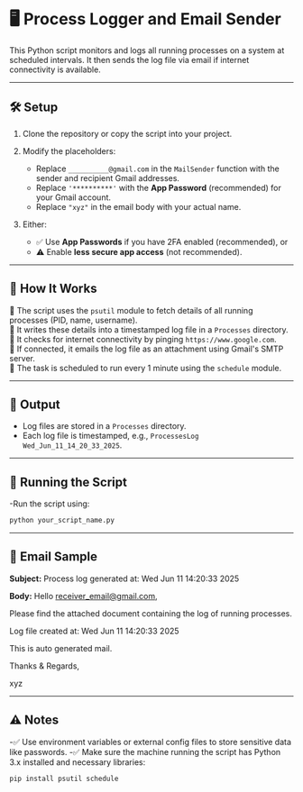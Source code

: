 # 🖥️ Process Logger and Email Sender

This Python script monitors and logs all running processes on a system at scheduled intervals. It then sends the log file via email if internet connectivity is available.

---

## 🛠️ Setup

1. Clone the repository or copy the script into your project.

2. Modify the placeholders:
   - Replace `__________@gmail.com` in the `MailSender` function with the sender and recipient Gmail addresses.
   - Replace `'**********'` with the **App Password** (recommended) for your Gmail account.
   - Replace `"xyz"` in the email body with your actual name.

3. Either:
   - ✅ Use **App Passwords** if you have 2FA enabled (recommended), or  
   - ⚠️ Enable **less secure app access** (not recommended).

---

## 🧪 How It Works

🔹 The script uses the `psutil` module to fetch details of all running processes (PID, name, username).  
🔹 It writes these details into a timestamped log file in a `Processes` directory.  
🔹 It checks for internet connectivity by pinging `https://www.google.com`.  
🔹 If connected, it emails the log file as an attachment using Gmail's SMTP server.  
🔹 The task is scheduled to run every 1 minute using the `schedule` module.

---

## 📂 Output

- Log files are stored in a `Processes` directory.  
- Each log file is timestamped, e.g., `ProcessesLog Wed_Jun_11_14_20_33_2025`.

---

## 🚀 Running the Script

-Run the script using:

```bash
python your_script_name.py
```
---

## 📧 Email Sample

**Subject:**
Process log generated at: Wed Jun 11 14:20:33 2025

**Body:**
Hello receiver_email@gmail.com,

Please find the attached document containing the log of running processes.

Log file created at: Wed Jun 11 14:20:33 2025

This is auto generated mail.

Thanks & Regards,

xyz

---

## ⚠️ Notes
-✅ Use environment variables or external config files to store sensitive data like passwords.
-✅ Make sure the machine running the script has Python 3.x installed and necessary libraries:

```bash
pip install psutil schedule
```
